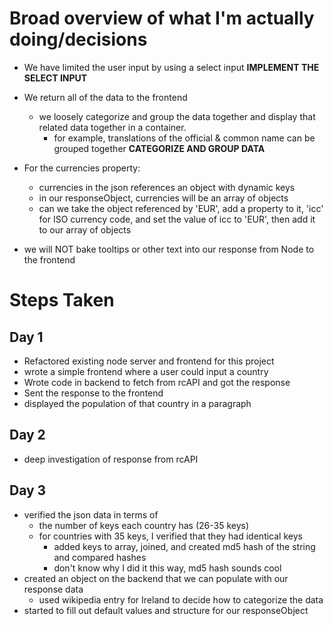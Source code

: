 # Broad overview of what I'm actually doing/decisions

- We have limited the user input by using a select input
  **IMPLEMENT THE SELECT INPUT**

- We return all of the data to the frontend
  - we loosely categorize and group the data together and display that related data together in a container.
    - for example, translations of the official & common name can be grouped together
      **CATEGORIZE AND GROUP DATA**
- For the currencies property:
  - currencies in the json references an object with dynamic keys
  - in our responseObject, currencies will be an array of objects
  - can we take the object referenced by 'EUR', add a property to it, 'icc' for ISO currency code, and set the value of icc to 'EUR', then add it to our array of objects
- we will NOT bake tooltips or other text into our response from Node to the frontend

# Steps Taken

## Day 1

- Refactored existing node server and frontend for this project
- wrote a simple frontend where a user could input a country
- Wrote code in backend to fetch from rcAPI and got the response
- Sent the response to the frontend
- displayed the population of that country in a paragraph

## Day 2

- deep investigation of response from rcAPI

## Day 3

- verified the json data in terms of
  - the number of keys each country has (26-35 keys)
  - for countries with 35 keys, I verified that they had identical keys
    - added keys to array, joined, and created md5 hash of the string and compared hashes
    - don't know why I did it this way, md5 hash sounds cool
- created an object on the backend that we can populate with our response data
  - used wikipedia entry for Ireland to decide how to categorize the data
- started to fill out default values and structure for our responseObject
